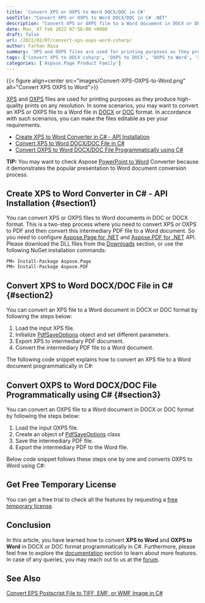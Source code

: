 ```yaml
---
title: 'Convert XPS or OXPS to Word DOCX/DOC in C#'
seoTitle: "Convert XPS or OXPS to Word DOCX/DOC in C# .NET"
description: "Convert XPS or OXPS file to a Word document in DOCX or DOC format programmatically in C#. Create XPS or OXPS Converter in .NET."
date: Mon, 07 Feb 2022 07:58:00 +0000
draft: false
url: /2022/02/07/convert-xps-oxps-word-csharp/
author: Farhan Raza
summary: 'XPS and OXPS files are used for printing purposes as they produce high-quality prints on any resolution. In some scenarios, you may want to **convert an XPS or OXPS file to a Word file in DOCX or DOC format.** In accordance with such scenarios, you can make the files editable as per your requirements.'
tags: ['Convert XPS to DOCX csharp', 'OXPS to DOCX', 'OXPS to Word', 'XPS to DOCX', 'XPS to Word', 'csharp XPS to DOCX']
categories: ['Aspose.Page Product Family']
---
```




{{< figure align=center src="images/Convert-XPS-OXPS-to-Word.png" alt="Convert XPS OXPS to Word">}}


[XPS][1] and [OXPS][2] files are used for printing purposes as they produce high-quality prints on any resolution. In some scenarios, you may want to convert an XPS or OXPS file to a Word file in [DOCX][3] or [DOC][4] format. In accordance with such scenarios, you can make the files editable as per your requirements.

*   [Create XPS to Word Converter in C# - API Installation][5]
*   [Convert XPS to Word DOCX/DOC File in C#][6]
*   [Convert OXPS to Word DOCX/DOC File Programmatically using C#][7]

**TIP:** You may want to check Aspose [PowerPoint to Word][8] Converter because it demonstrates the popular presentation to Word document conversion process.

## Create XPS to Word Converter in C# - API Installation {#section1}

You can convert XPS or OXPS files to Word documents in DOC or DOCX format. This is a two-step process where you need to convert XPS or OXPS to PDF and then convert this intermediary PDF file to a Word document. So you need to configure [Aspose.Page for .NET][9] and [Aspose.PDF for .NET][10] API. Please download the DLL files from the [Downloads][11] section, or use the following NuGet installation commands:

```
PM> Install-Package Aspose.Page
PM> Install-Package Aspose.PDF
```

## Convert XPS to Word DOCX/DOC File in C# {#section2}

You can convert an XPS file to a Word document in DOCX or DOC format by following the steps below:

1.  Load the input XPS file.
2.  Initialize [PdfSaveOptions][12] object and set different parameters.
3.  Export XPS to intermediary PDF document.
4.  Convert the intermediary PDF file to a Word document.

The following code snippet explains how to convert an XPS file to a Word document programmatically in C#:



## Convert OXPS to Word DOCX/DOC File Programmatically using C# {#section3}

You can convert an OXPS file to a Word document in DOCX or DOC format by following the steps below:

1.  Load the input OXPS file.
2.  Create an object of [PdfSaveOptions][13] class
3.  Save the intermediary PDF file.
4.  Export the intermediary PDF to the Word file.

Below code snippet follows these steps one by one and converts OXPS to Word using C#:



## Get Free Temporary License

You can get a free trial to check all the features by requesting a [free temporary license][14].

## Conclusion

In this article, you have learned how to convert **XPS to Word** and **OXPS to Word** in DOCX or DOC format programmatically in C#. Furthermore, please feel free to explore the [documentation][15] section to learn about more features. In case of any queries, you may reach out to us at the [forum][16].

## **See Also**

[Convert EPS Postscript File to TIFF, EMF, or WMF Image in C#][17]




[1]: https://docs.fileformat.com/page-description-language/xps/
[2]: https://docs.fileformat.com/page-description-language/oxps/
[3]: https://docs.fileformat.com/word-processing/docx/
[4]: https://docs.fileformat.com/word-processing/doc/
[5]: #section1
[6]: #section2
[7]: #section3
[8]: https://products.aspose.app/slides/conversion/ppt-to-wordhttps://products.aspose.app/slides/conversion/ppt-to-word
[9]: https://products.aspose.com/page/net
[10]: https://products.aspose.com/pdf/net
[11]: https://downloads.aspose.com/
[12]: https://apireference.aspose.com/page/net/aspose.page.xps.presentation.pdf/pdfsaveoptions
[13]: https://apireference.aspose.com/page/net/aspose.page.xps.presentation.pdf/pdfsaveoptions
[14]: https://purchase.aspose.com/temporary-license
[15]: https://docs.aspose.com/display/pagenet/Home
[16]: https://forum.aspose.com/c/page/39
[17]: https://blog.aspose.com/2021/08/27/convert-eps-ps-postscript-to-tiff-emf-wmf-csharp/




